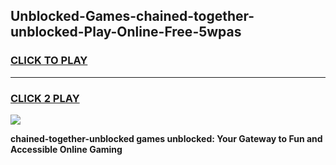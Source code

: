 
## Unblocked-Games-chained-together-unblocked-Play-Online-Free-5wpas
<h3>
<a href="https://premium76.site?title=chained-together-unblocked&ref=26A">CLICK TO PLAY</a></h3>
<hr>

<h3>
<a href="https://premium76.site?title=chained-together-unblocked&ref=26A">CLICK 2 PLAY</a>
  
</h3>

<a href="https://premium76.site?title=chained-together-unblocked&ref=26A"><img src="https://clearcache.store/games.png"></a>


**chained-together-unblocked games unblocked: Your Gateway to Fun and Accessible Online Gaming**
